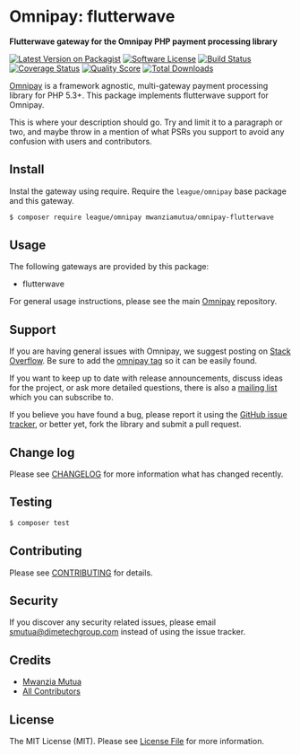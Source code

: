 # Omnipay: flutterwave

**Flutterwave gateway for the Omnipay PHP payment processing library**

[![Latest Version on Packagist](https://img.shields.io/packagist/v/mwanziamutua/omnipay-flutterwave.svg?style=flat-square)](https://packagist.org/packages/mwanziamutua/omnipay-flutterwave)
[![Software License](https://img.shields.io/badge/license-MIT-brightgreen.svg?style=flat-square)](LICENSE.md)
[![Build Status](https://img.shields.io/travis/mwanziamutua/omnipay-flutterwave/master.svg?style=flat-square)](https://travis-ci.org/mwanziamutua/omnipay-flutterwave)
[![Coverage Status](https://img.shields.io/scrutinizer/coverage/g/mwanziamutua/omnipay-flutterwave.svg?style=flat-square)](https://scrutinizer-ci.com/g/mwanziamutua/omnipay-flutterwave/code-structure)
[![Quality Score](https://img.shields.io/scrutinizer/g/mwanziamutua/omnipay-flutterwave.svg?style=flat-square)](https://scrutinizer-ci.com/g/mwanziamutua/omnipay-flutterwave)
[![Total Downloads](https://img.shields.io/packagist/dt/mwanziamutua/omnipay-flutterwave.svg?style=flat-square)](https://packagist.org/packages/mwanziamutua/omnipay-flutterwave)


[Omnipay](https://github.com/thephpleague/omnipay) is a framework agnostic, multi-gateway payment
processing library for PHP 5.3+. This package implements flutterwave support for Omnipay.


This is where your description should go. Try and limit it to a paragraph or two, and maybe throw in a mention of what
PSRs you support to avoid any confusion with users and contributors.

## Install

Instal the gateway using require. Require the `league/omnipay` base package and this gateway.

``` bash
$ composer require league/omnipay mwanziamutua/omnipay-flutterwave
```

## Usage

The following gateways are provided by this package:

 * flutterwave

For general usage instructions, please see the main [Omnipay](https://github.com/thephpleague/omnipay) repository.

## Support

If you are having general issues with Omnipay, we suggest posting on
[Stack Overflow](http://stackoverflow.com/). Be sure to add the
[omnipay tag](http://stackoverflow.com/questions/tagged/omnipay) so it can be easily found.

If you want to keep up to date with release announcements, discuss ideas for the project,
or ask more detailed questions, there is also a [mailing list](https://groups.google.com/forum/#!forum/omnipay) which
you can subscribe to.

If you believe you have found a bug, please report it using the [GitHub issue tracker](https://github.com/mwanziamutua/omnipay-flutterwave/issues),
or better yet, fork the library and submit a pull request.

## Change log

Please see [CHANGELOG](CHANGELOG.md) for more information what has changed recently.

## Testing

``` bash
$ composer test
```

## Contributing

Please see [CONTRIBUTING](CONTRIBUTING.md) for details.

## Security

If you discover any security related issues, please email smutua@dimetechgroup.com instead of using the issue tracker.

## Credits

- [Mwanzia Mutua](https://github.com/mutuasm)
- [All Contributors](../../contributors)

## License

The MIT License (MIT). Please see [License File](LICENSE.md) for more information.
